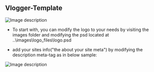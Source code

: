 ## Vlogger-Template
![Image description](https://github.com/stevemats/Vlogger-Template/blob/master/images/bg_screenshot/Screenshot_2019-10-12%20Vlogger%20Template%20Home.png)

- To start with, you can modify the logo to your needs by visiting the images folder and modifying the psd located at ..\images\logo_files\logo.psd

- add your sites info("the about your site meta") by modifying the description meta-tag as in below sample:

![Image description](https://raw.githubusercontent.com/stevemats/Vlogger-Template/master/images/descriptions/description.JPG)


